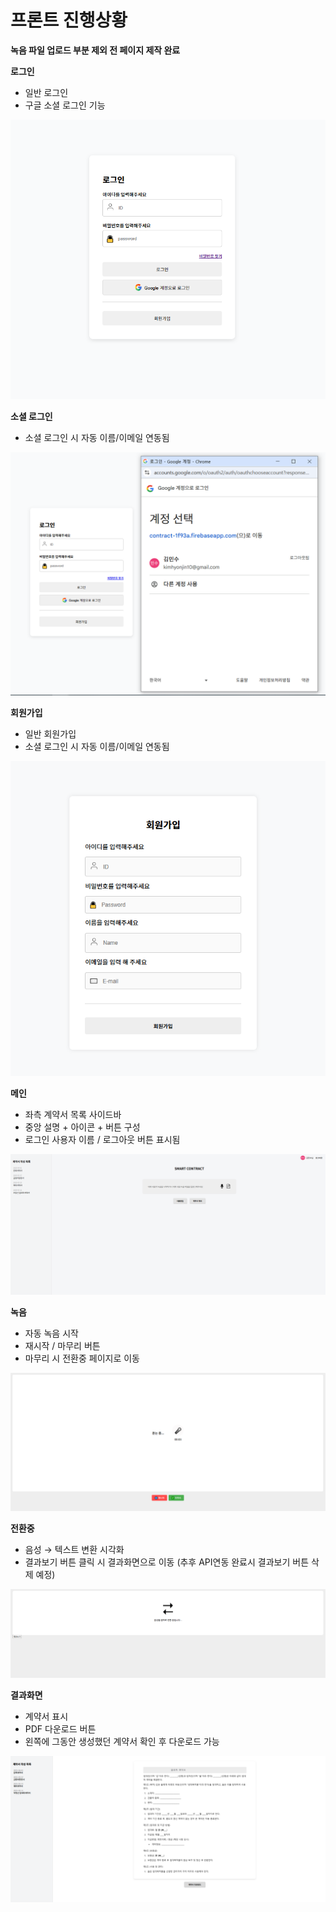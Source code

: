 # 프론트 진행상황

**녹음 파일 업로드 부분 제외 전 페이지 제작 완료**

**로그인**

- 일반 로그인
- 구글 소셜 로그인 기능

![1.로그인_화면.PNG](1.%EB%A1%9C%EA%B7%B8%EC%9D%B8_%ED%99%94%EB%A9%B4.png)

**소셜 로그인**

- 소셜 로그인 시 자동 이름/이메일 연동됨

![2.회원가입_화면(소셜로그인).PNG](2.%ED%9A%8C%EC%9B%90%EA%B0%80%EC%9E%85_%ED%99%94%EB%A9%B4(%EC%86%8C%EC%85%9C%EB%A1%9C%EA%B7%B8%EC%9D%B8).png)

**회원가입**

- 일반 회원가입
- 소셜 로그인 시 자동 이름/이메일 연동됨

![2.회원가입_화면.PNG](2.%ED%9A%8C%EC%9B%90%EA%B0%80%EC%9E%85_%ED%99%94%EB%A9%B4.png)

**메인**

- 좌측 계약서 목록 사이드바
- 중앙 설명 + 아이콘 + 버튼 구성
- 로그인 사용자 이름 / 로그아웃 버튼 표시됨

![3.메인_화면.PNG](3.%EB%A9%94%EC%9D%B8_%ED%99%94%EB%A9%B4.png)

**녹음**

- 자동 녹음 시작
- 재시작 / 마무리 버튼
- 마무리 시 전환중 페이지로 이동

![4.녹음_화면.PNG](4.%EB%85%B9%EC%9D%8C_%ED%99%94%EB%A9%B4.png)

**전환중**

- 음성 → 텍스트 변환 시각화
- 결과보기 버튼 클릭 시 결과화면으로 이동 (추후 API연동 완료시 결과보기 버튼  삭제 예정)

![5.전환중_화면.PNG](5.%EC%A0%84%ED%99%98%EC%A4%91_%ED%99%94%EB%A9%B4.png)

**결과화면**

- 계약서 표시
- PDF 다운로드 버튼
- 왼쪽에 그동안 생성했던 계약서 확인 후 다운로드 가능

![6.최종_화면.PNG](6.%EC%B5%9C%EC%A2%85_%ED%99%94%EB%A9%B4.png)